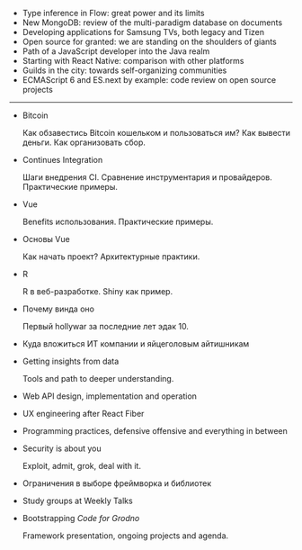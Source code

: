 - Type inference in Flow: great power and its limits
- New MongoDB: review of the multi-paradigm database on documents
- Developing applications for Samsung TVs, both legacy and Tizen
- Open source for granted: we are standing on the shoulders of giants
- Path of a JavaScript developer into the Java realm
- Starting with React Native: comparison with other platforms
- Guilds in the city: towards self-organizing communities
- ECMAScript 6 and ES.next by example: code review on open source projects

---

- Bitcoin

  Как обзавестись Bitcoin кошельком и пользоваться им? Как вывести деньги. Как организовать сбор.
  
- Continues Integration

  Шаги внедрения CI. Сравнение инструментария и провайдеров. Практические примеры.
  
- Vue

  Benefits использования. Практические примеры.

- Основы Vue

  Как начать проект? Архитектурные практики.

- R

  R в веб-разработке. Shiny как пример.
  
- Почему винда оно

  Первый hollywar за последние лет эдак 10.

- Куда вложиться ИТ компании и яйцеголовым айтишникам
- Getting insights from data

  Tools and path to deeper understanding.
  
- Web API design, implementation and operation
- UX engineering after React Fiber
- Programming practices, defensive offensive and everything in between
- Security is about you

  Exploit, admit, grok, deal with it.
  
- Ограничения в выборе фреймворка и библиотек
- Study groups at Weekly Talks
- Bootstrapping _Code for Grodno_

  Framework presentation, ongoing projects and agenda.

